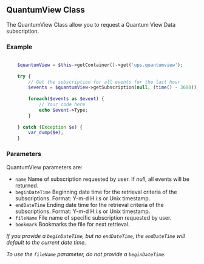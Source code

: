 ## QuantumView Class

The QuantumView Class allow you to request a Quantum View Data subscription.

<a name="quantumview-class-example"></a>
### Example

```php
    
    $quantumView = $this->getContainer()->get('ups.quantumview');
    
    try {
        // Get the subscription for all events for the last hour
        $events = $quantumView->getSubscription(null, (time() - 3600));
    
        foreach($events as $event) {
            // Your code here
            echo $event->Type;
        }
    
    } catch (Exception $e) {
        var_dump($e);
    }
```

<a name="quantumview-class-parameters"></a>
### Parameters

QuantumView parameters are:

 * `name` Name of subscription requested by user. If _null_, all events will be returned.
 * `beginDateTime` Beginning date time for the retrieval criteria of the subscriptions. Format: Y-m-d H:i:s or Unix timestamp.
 * `endDateTime` Ending date time for the retrieval criteria of the subscriptions. Format: Y-m-d H:i:s or Unix timestamp.
 * `fileName` File name of specific subscription requested by user.
 * `bookmark` Bookmarks the file for next retrieval.

_If you provide a `beginDateTime`, but no `endDateTime`, the `endDateTime` will default to the current date time._

_To use the `fileName` parameter, do not provide a `beginDateTime`._